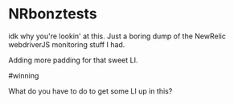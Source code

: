# NRbonztests

idk why you're lookin' at this. Just a boring dump of the NewRelic webdriverJS monitoring stuff I had.

Adding more padding for that sweet LI.

#winning

What do you have to do to get some LI up in this?
